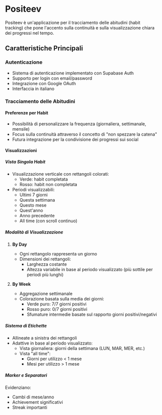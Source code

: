# Positeev

Positeev è un'applicazione per il tracciamento delle abitudini (habit tracking) che pone l'accento sulla continuità e sulla visualizzazione chiara dei progressi nel tempo.

## Caratteristiche Principali

### Autenticazione

- Sistema di autenticazione implementato con Supabase Auth
- Supporto per login con email/password
- Integrazione con Google OAuth
- Interfaccia in italiano

### Tracciamento delle Abitudini

#### Preferenze per Habit

- Possibilità di personalizzare la frequenza (giornaliera, settimanale, mensile)
- Focus sulla continuità attraverso il concetto di "non spezzare la catena"
- Futura integrazione per la condivisione dei progressi sui social

#### Visualizzazioni

##### Vista Singola Habit

- Visualizzazione verticale con rettangoli colorati:
  - Verde: habit completata
  - Rosso: habit non completata
- Periodi visualizzabili:
  - Ultimi 7 giorni
  - Questa settimana
  - Questo mese
  - Quest'anno
  - Anno precedente
  - All time (con scroll continuo)

##### Modalità di Visualizzazione

1. **By Day**

   - Ogni rettangolo rappresenta un giorno
   - Dimensioni dei rettangoli:
     - Larghezza costante
     - Altezza variabile in base al periodo visualizzato (più sottile per periodi più lunghi)

2. **By Week**
   - Aggregazione settimanale
   - Colorazione basata sulla media dei giorni:
     - Verde puro: 7/7 giorni positivi
     - Rosso puro: 0/7 giorni positivi
     - Sfumature intermedie basate sul rapporto giorni positivi/negativi

##### Sistema di Etichette

- Allineate a sinistra dei rettangoli
- Adattive in base al periodo visualizzato:
  - Vista giornaliera: giorni della settimana (LUN, MAR, MER, etc.)
  - Vista "all time":
    - Giorni per utilizzo < 1 mese
    - Mesi per utilizzo > 1 mese

##### Marker e Separatori

Evidenziano:

- Cambi di mese/anno
- Achievement significativi
- Streak importanti
